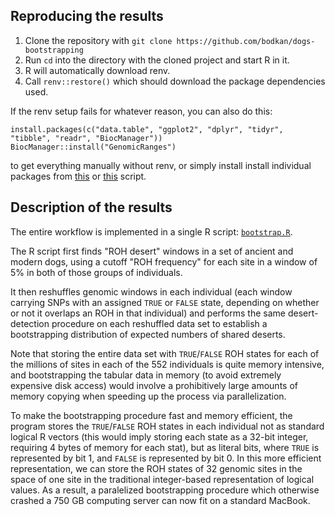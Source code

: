 ## Reproducing the results

1. Clone the repository with `git clone https://github.com/bodkan/dogs-bootstrapping`
2. Run `cd` into the directory with the cloned project and start R in it.
3. R will automatically download renv.
4. Call `renv::restore()` which should download the package dependencies used.

If the renv setup fails for whatever reason, you can also do this:

```
install.packages(c("data.table", "ggplot2", "dplyr", "tidyr", "tibble", "readr", "BiocManager"))
BiocManager::install("GenomicRanges")
```

to get everything manually without renv, or simply install install individual packages
from [this](01_detect_deserts.R) or [this](02_bootstrap_deserts.R) script.

## Description of the results

The entire workflow is implemented in a single R script:
[`bootstrap.R`](bootstrap.R).

The R script first finds "ROH desert" windows in a set of ancient and modern dogs,
using a cutoff "ROH frequency" for each site in a window of 5% in both of those
groups of individuals.

It then reshuffles genomic windows in each individual (each window carrying SNPs
with an assigned `TRUE` or `FALSE` state, depending on whether or not it overlaps
an ROH in that individual) and performs the same desert-detection procedure on
each reshuffled data set to establish a bootstrapping distribution of expected
numbers of shared deserts.

Note that storing the entire data set with `TRUE`/`FALSE` ROH states for each
of the millions of sites in each of the 552 individuals is quite memory intensive,
and bootstrapping the tabular data in memory (to avoid extremely expensive disk
access) would involve a prohibitively large amounts of memory copying when speeding
up the process via parallelization.

To make the bootstrapping procedure fast and memory efficient, the program stores
the `TRUE`/`FALSE` ROH states in each individual not as standard logical R vectors
(this would imply storing each state as a 32-bit integer, requiring 4 bytes of memory
for each stat), but as literal bits, where `TRUE` is represented by bit 1, and `FALSE`
is represented by bit 0. In this more efficient representation, we can store the ROH
states of 32 genomic sites in the space of one site in the traditional integer-based
representation of logical values. As a result, a paralelized bootstrapping procedure
which otherwise crashed a 750 GB computing server can now fit on a standard MacBook.
